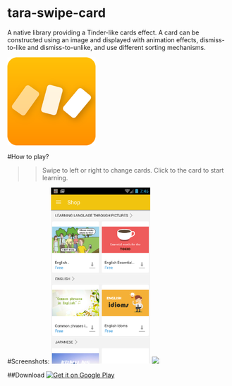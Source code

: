 # tara-swipe-card
A native library providing a Tinder-like cards effect. A card can be constructed using an image and displayed with animation effects, dismiss-to-like and dismiss-to-unlike, and use different sorting mechanisms. 

<img src="/screenshots/ic_luncher.png" height="200px"/> <br>

#How to play?
>> Swipe to left or right to change cards.
>> Click to the card to start learning.

#Screenshots:
<img src="/screenshots/ss_01.png" height="400px"/>
<img src="/screenshots/ss_02" height="400px"/>

##Download
<a href="https://play.google.com/store/apps/details?id=com.tara.fc">
  <img alt="Get it on Google Play"
       src="https://developer.android.com/images/brand/en_generic_rgb_wo_45.png" />
</a>


